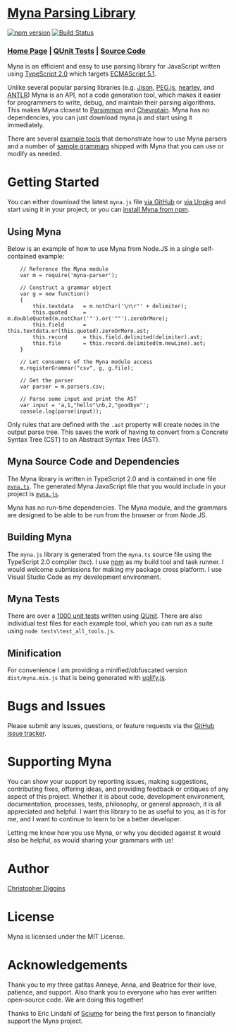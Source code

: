 # [Myna Parsing Library](https://cdiggins.github.io/myna-parser)

[![npm version](https://badge.fury.io/js/myna-parser.svg)](https://badge.fury.io/js/myna-parser) 
[![Build Status](https://travis-ci.org/cdiggins/myna-parser.svg?branch=master)](https://travis-ci.org/cdiggins/myna-parser)

### [Home Page](https://cdiggins.github.io/myna-parser) | [QUnit Tests](https://cdiggins.github.io/myna-parser/tests/qunit.html) | [Source Code](https://github.com/cdiggins/myna-parser/blob/master/myna.ts) 

Myna is an efficient and easy to use parsing library for JavaScript written using [TypeScript 2.0](https://www.typescriptlang.org/) which targets [ECMAScript 5.1](https://www.ecma-international.org/ecma-262/5.1/). 

Unlike several popular parsing libraries (e.g. [Jison](http://jison.org/), [PEG.js](https://pegjs.org/), [nearley](http://nearley.js.org/), and [ANTLR](http://www.antlr.org/)) Myna is an API, not a code generation tool, which makes it easier for programmers to write, debug, and maintain their parsing algorithms. This makes Myna closest to [Parsimmon](https://github.com/jneen/parsimmon) and [Chevrotain](https://github.com/SAP/chevrotain). Myna has no dependencies, you can just download myna.js and start using it immediately.

There are several [example tools](https://github.com/cdiggins/myna-parser/tree/master/tools) that demonstrate how to use Myna parsers and 
a number of [sample grammars](https://github.com/cdiggins/myna-parser/tree/master/grammars) shipped with Myna that you can use or modify as needed. 

# Getting Started

You can either download the latest `myna.js` file [via GitHub](https://github.com/cdiggins/myna-parser/raw/master/myna.js) or [via Unpkg](https://unpkg.com/myna-parser) and start using it in your project, or you can [install Myna from npm](https://www.npmjs.com/package/myna-parser). 

## Using Myna 

Below is an example of how to use Myna from Node.JS in a single self-contained example: 

```
    // Reference the Myna module
    var m = require('myna-parser');

    // Construct a grammar object 
    var g = new function() 
    {
        this.textdata   = m.notChar('\n\r"' + delimiter);    
        this.quoted     = m.doubleQuoted(m.notChar('"').or('""').zeroOrMore);
        this.field      = this.textdata.or(this.quoted).zeroOrMore.ast;
        this.record     = this.field.delimited(delimiter).ast;
        this.file       = this.record.delimited(m.newLine).ast;   
    }

    // Let consumers of the Myna module access 
    m.registerGrammar("csv", g, g.file);

    // Get the parser 
    var parser = m.parsers.csv; 
    
    // Parse some input and print the AST
    var input = 'a,1,"hello"\nb,2,"goodbye"';
    console.log(parse(input));
```

Only rules that are defined with the `.ast` property will create nodes in the output parse tree. This saves the work of having to convert from a Concrete Syntax Tree (CST) to an  Abstract Syntax Tree (AST).

## Myna Source Code and Dependencies

The Myna library is written in TypeScript 2.0 and is contained in one file [`myna.ts`](https://github.com/cdiggins/myna-parser/tree/master/myna.ts). 
The generated Myna JavaScript file that you would include in your project is [`myna.js`](https://github.com/cdiggins/myna-parser/tree/master/myna.js). 

Myna has no run-time dependencies. The Myna module, and the grammars are designed to be able to be run from the browser or from Node.JS.
 
## Building Myna

The `myna.js` library is generated from the `myna.ts` source file using the TypeScript 2.0 compiler (tsc). I use [npm](http://npmjs.com) as my build tool and task runner. 
I would welcome submissions for making my package cross platform. I use Visual Studio Code as my development environment. 

## Myna Tests  

There are over a [1000 unit tests](https://cdiggins.github.io/myna-parser/qunit.html) written using [QUnit](http://qunitjs.com). There are also individual test files for each example tool, which you can run as a suite using `node tests\test_all_tools.js`.

## Minification   

For convenience I am providing a minified/obfuscated version `dist/myna.min.js` that is being generated with [uglify.js](https://www.npmjs.com/package/uglify-js). 

# Bugs and Issues

Please submit any issues, questions, or feature requests via the [GitHub issue tracker](https://github.com/cdiggins/myna-parser/issues).

# Supporting Myna

You can show your support by reporting issues, making suggestions, contributing fixes, offering ideas, and providing feedback or critiques of any aspect of this project. Whether it is about code, development environment, documentation, processes, tests, philosophy, or general approach, it is all appreciated and helpful. I want this library to be as useful to you, as it is for me, and I want to continue to learn to be a better developer.

Letting me know how you use Myna, or why you decided against it would also be helpful, as would sharing your grammars with us!           

# Author 

[Christopher Diggins](https://github.com/cdiggins)

# License

Myna is licensed under the MIT License.   

# Acknowledgements 

Thank you to my three gatitas Anneye, Anna, and Beatrice for their love, patience, and support. Also thank you to everyone who has ever written open-source code. We are doing this together!  

Thanks to Eric Lindahl of [Sciumo](https://sciumo.com/) for being the first person to financially support the Myna project.

 
